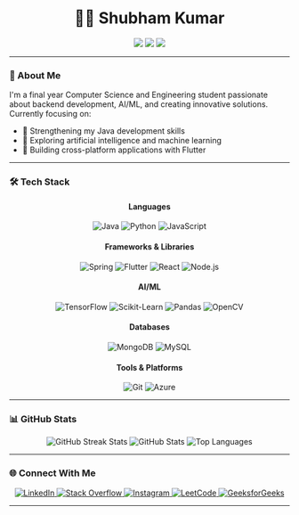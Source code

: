 # <div align="center">👨‍💻 Shubham Kumar</div>

<div align="center">
  <img src="https://img.shields.io/badge/Role-Computer%20Science%20Student-blue?style=for-the-badge&logo=graduation-cap"/>
  <img src="https://img.shields.io/badge/Focus-Backend%20Development-green?style=for-the-badge&logo=server"/>
  <img src="https://img.shields.io/badge/Learning-AI%2FML-orange?style=for-the-badge&logo=tensorflow"/>
</div>

---

### 🚀 About Me

I'm a final year Computer Science and Engineering student passionate about backend development, AI/ML, and creating innovative solutions. Currently focusing on:

- 🔨 Strengthening my Java development skills
- 🤖 Exploring artificial intelligence and machine learning
- 📱 Building cross-platform applications with Flutter

---

### 🛠️ Tech Stack

<div align="center">

#### Languages
![Java](https://img.shields.io/badge/Java-ED8B00?style=for-the-badge&logo=java&logoColor=white)
![Python](https://img.shields.io/badge/Python-3776AB?style=for-the-badge&logo=python&logoColor=white)
![JavaScript](https://img.shields.io/badge/JavaScript-F7DF1E?style=for-the-badge&logo=javascript&logoColor=black)

#### Frameworks & Libraries
![Spring](https://img.shields.io/badge/Spring-6DB33F?style=for-the-badge&logo=spring&logoColor=white)
![Flutter](https://img.shields.io/badge/Flutter-02569B?style=for-the-badge&logo=flutter&logoColor=white)
![React](https://img.shields.io/badge/React-20232A?style=for-the-badge&logo=react&logoColor=61DAFB)
![Node.js](https://img.shields.io/badge/Node.js-339933?style=for-the-badge&logo=nodedotjs&logoColor=white)

#### AI/ML
![TensorFlow](https://img.shields.io/badge/TensorFlow-FF6F00?style=for-the-badge&logo=tensorflow&logoColor=white)
![Scikit-Learn](https://img.shields.io/badge/Scikit_Learn-F7931E?style=for-the-badge&logo=scikit-learn&logoColor=white)
![Pandas](https://img.shields.io/badge/Pandas-150458?style=for-the-badge&logo=pandas&logoColor=white)
![OpenCV](https://img.shields.io/badge/OpenCV-5C3EE8?style=for-the-badge&logo=opencv&logoColor=white)

#### Databases
![MongoDB](https://img.shields.io/badge/MongoDB-4EA94B?style=for-the-badge&logo=mongodb&logoColor=white)
![MySQL](https://img.shields.io/badge/MySQL-005C84?style=for-the-badge&logo=mysql&logoColor=white)

#### Tools & Platforms
![Git](https://img.shields.io/badge/Git-F05032?style=for-the-badge&logo=git&logoColor=white)
![Azure](https://img.shields.io/badge/Azure-0078D4?style=for-the-badge&logo=microsoft-azure&logoColor=white)

</div>

---

### 📊 GitHub Stats

<div align="center">
  <!-- GitHub Streak Stats -->
  <img src="https://github-readme-streak-stats.herokuapp.com/?user=shubhamkmr&theme=dark" alt="GitHub Streak Stats" />
  
  <!-- GitHub Stats Card -->
  <img src="https://github-readme-stats.vercel.app/api?username=shubhamkmr&show_icons=true&theme=dark&count_private=true" alt="GitHub Stats" />
  
  <!-- Top Languages Card -->
  <img src="https://github-readme-stats.vercel.app/api/top-langs/?username=shubhamkmr&layout=compact&theme=dark" alt="Top Languages" />
</div>

---

### 🌐 Connect With Me

<div align="center">
  <a href="https://www.linkedin.com/in/shubham-kumar-k29">
    <img src="https://img.shields.io/badge/LinkedIn-0077B5?style=for-the-badge&logo=linkedin&logoColor=white" alt="LinkedIn" />
  </a>
  <a href="https://stackoverflow.com/users/20425580/shubham-kumar">
    <img src="https://img.shields.io/badge/Stack_Overflow-FE7A16?style=for-the-badge&logo=stack-overflow&logoColor=white" alt="Stack Overflow" />
  </a>
  <a href="https://instagram.com/shubham_k29">
    <img src="https://img.shields.io/badge/Instagram-E4405F?style=for-the-badge&logo=instagram&logoColor=white" alt="Instagram" />
  </a>
  <a href="https://leetcode.com/u/shubham_k29/">
    <img src="https://img.shields.io/badge/LeetCode-FFA116?style=for-the-badge&logo=leetcode&logoColor=black" alt="LeetCode" />
  </a>
  <a href="https://www.geeksforgeeks.org/user/shubhamkmrbhardwaj/">
    <img src="https://img.shields.io/badge/GeeksforGeeks-2F8D46?style=for-the-badge&logo=geeksforgeeks&logoColor=white" alt="GeeksforGeeks" />
  </a>
</div>

---


